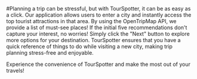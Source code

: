 #Planning a trip can be stressful, but with TourSpotter, it can be as easy as a click. Our application allows users to enter a city and instantly access the top tourist attractions in that area. By using the OpenTripMap API, we provide a list of must-see places!
If the initial five recommendations don't capture your interest, no worries! Simply click the "Next" button to explore more options for your destination. TourSpotter ensures that you have a quick reference of things to do while visiting a new city, making trip planning stress-free and enjoyable.

Experience the convenience of TourSpotter and make the most out of your travels!


